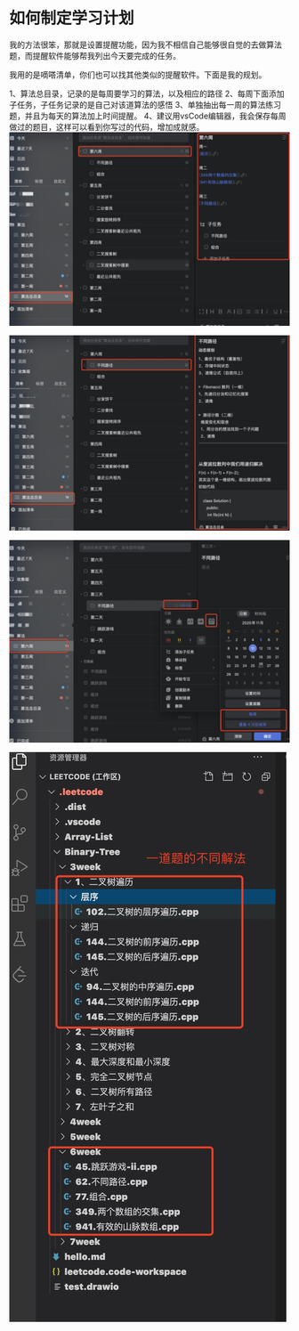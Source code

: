 # 如何制定学习计划

我的方法很笨，那就是设置提醒功能，因为我不相信自己能够很自觉的去做算法题，而提醒软件能够帮我列出今天要完成的任务。

我用的是嘀嗒清单，你们也可以找其他类似的提醒软件。下面是我的规划。

1、算法总目录，记录的是每周要学习的算法，以及相应的路径
2、每周下面添加子任务，子任务记录的是自己对该道算法的感悟
3、单独抽出每一周的算法练习题，并且为每天的算法加上时间提醒。
4、建议用vsCode编辑器，我会保存每周做过的题目，这样可以看到你写过的代码，增加成就感。
![-w789](media/16045896235244/16045898352234.jpg)


![-w792](media/16045896235244/16045898758742.jpg)


![-w776](media/16045896235244/16045897466874.jpg)

![-w407](media/16045896235244/16045897772288.jpg)
